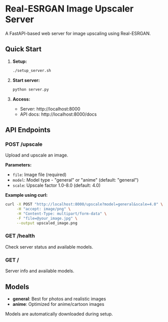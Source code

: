 # Real-ESRGAN Image Upscaler Server

A FastAPI-based web server for image upscaling using Real-ESRGAN.

## Quick Start

1. **Setup:**
   ```bash
   ./setup_server.sh
   ```

2. **Start server:**
   ```bash
   python server.py
   ```

3. **Access:**
   - Server: http://localhost:8000
   - API docs: http://localhost:8000/docs

## API Endpoints

### POST /upscale
Upload and upscale an image.

**Parameters:**
- `file`: Image file (required)
- `model`: Model type - "general" or "anime" (default: "general")
- `scale`: Upscale factor 1.0-8.0 (default: 4.0)

**Example using curl:**
```bash
curl -X POST "http://localhost:8000/upscale?model=general&scale=4.0" \
     -H "accept: image/png" \
     -H "Content-Type: multipart/form-data" \
     -F "file=@your_image.jpg" \
     --output upscaled_image.png
```

### GET /health
Check server status and available models.

### GET /
Server info and available models.

## Models

- **general**: Best for photos and realistic images
- **anime**: Optimized for anime/cartoon images

Models are automatically downloaded during setup.
